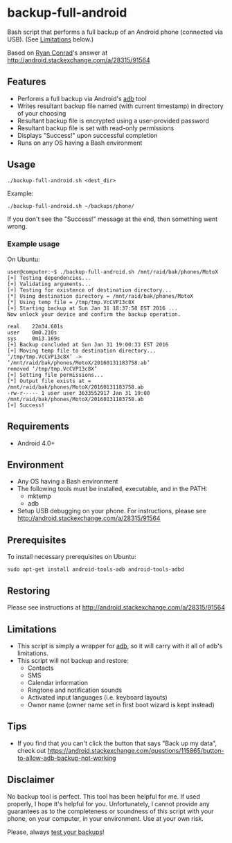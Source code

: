 # backup-full-android
Bash script that performs a full backup of an Android phone (connected via USB).  (See [Limitations](#limitations) below.)

Based on [Ryan Conrad](https://android.stackexchange.com/users/1951/ryan-conrad)'s answer at http://android.stackexchange.com/a/28315/91564

## Features

* Performs a full backup via Android's [adb](https://developer.android.com/tools/help/adb.html) tool
* Writes resultant backup file named (with current timestamp) in directory of your choosing
* Resultant backup file is encrypted using a user-provided password
* Resultant backup file is set with read-only permissions
* Displays "Success!" upon successful completion
* Runs on any OS having a Bash environment

## Usage

```
./backup-full-android.sh <dest_dir> 
```
Example:
```
./backup-full-android.sh ~/backups/phone/
```

If you don't see the "Success!" message at the end, then something went wrong.

### Example usage
On Ubuntu:
```
user@computer:~$ ./backup-full-android.sh /mnt/raid/bak/phones/MotoX
[+] Testing dependencies...
[+] Validating arguments...
[+] Testing for existence of destination directory...
[*] Using destination directory = /mnt/raid/bak/phones/MotoX
[*] Using temp file = /tmp/tmp.VcCVP13c8X
[+] Starting backup at Sun Jan 31 18:37:58 EST 2016 ...
Now unlock your device and confirm the backup operation.

real    22m34.601s
user    0m0.210s
sys     0m13.169s
[+] Backup concluded at Sun Jan 31 19:00:33 EST 2016
[+] Moving temp file to destination directory...
‘/tmp/tmp.VcCVP13c8X’ -> ‘/mnt/raid/bak/phones/MotoX/20160131183758.ab’
removed ‘/tmp/tmp.VcCVP13c8X’
[+] Setting file permissions...
[*] Output file exists at = /mnt/raid/bak/phones/MotoX/20160131183758.ab
-rw-r----- 1 user user 3633552917 Jan 31 19:00 /mnt/raid/bak/phones/MotoX/20160131183758.ab
[+] Success!
```

## Requirements

* Android 4.0+

## Environment

* Any OS having a Bash environment
* The following tools must be installed, executable, and in the PATH:
    * mktemp
    * adb
* Setup USB debugging on your phone.  For instructions, please see http://android.stackexchange.com/a/28315/91564

## Prerequisites

To install necessary prerequisites on Ubuntu:

    sudo apt-get install android-tools-adb android-tools-adbd

## Restoring

Please see instructions at http://android.stackexchange.com/a/28315/91564

## Limitations

* This script is simply a wrapper for [adb](https://developer.android.com/tools/help/adb.html), so it will carry with it all of adb's limitations.
* This script will not backup and restore:
    * Contacts
    * SMS
    * Calendar information
    * Ringtone and notification sounds
    * Activated input languages (i.e. keyboard layouts)
    * Owner name (owner name set in first boot wizard is kept instead)

## Tips

* If you find that you can't click the button that says "Back up my data", check out https://android.stackexchange.com/questions/115865/button-to-allow-adb-backup-not-working

## Disclaimer

No backup tool is perfect.  This tool has been helpful for me.  If used properly, I hope it's helpful for you.  Unfortunately, I cannot provide any guarantees as to the completeness or soundness of this script with your phone, on your computer, in your environment.  Use at your own risk.

Please, always [test your backups](http://searchdatabackup.techtarget.com/tip/Backup-and-recovery-basics-Testing-your-backups)!

